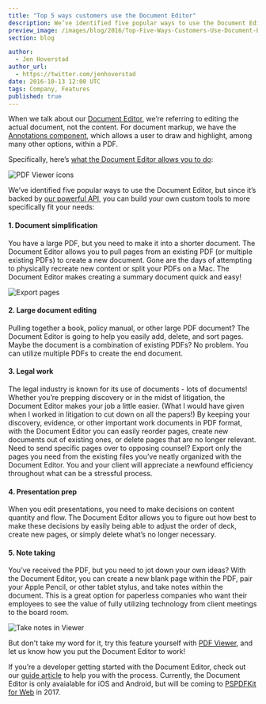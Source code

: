 ```yaml
---
title: "Top 5 ways customers use the Document Editor"
description: We’ve identified five popular ways to use the Document Editor, but since it’s backed by our powerful API, you can build your own custom tools to more specifically fit your needs.
preview_image: /images/blog/2016/Top-Five-Ways-Customers-Use-Document-Editor/document-editor.png
section: blog

author:
  - Jen Hoverstad
author_url:
  - https://twitter.com/jenhoverstad
date: 2016-10-13 12:00 UTC
tags: Company, Features
published: true
---
```


When we talk about our [Document Editor](/pdf-sdk/ios/document-editor/), we’re referring to editing the actual document, not the content. For document markup, we have the [Annotations component](/pdf-sdk/ios/annotations/), which allows a user to draw and highlight, among many other options, within a PDF.

Specifically, here’s [what the Document Editor allows you to do](/blog/2016/the-document-editor/):

![PDF Viewer icons](/images/blog/2016/Top-Five-Ways-Customers-Use-Document-Editor/document-editor-toolbar.png)

We’ve identified five popular ways to use the Document Editor, but since it’s backed by [our powerful API](/api/ios/Classes/PSPDFDocumentEditor.html), you can build your own custom tools to more specifically fit your needs:

#### 1. Document simplification

You have a large PDF, but you need to make it into a shorter document. The Document Editor allows you to pull pages from an existing PDF (or multiple existing PDFs) to create a new document. Gone are the days of attempting to physically recreate new content or split your PDFs on a Mac. The Document Editor makes creating a summary document quick and easy!

![Export pages](/images/blog/2016/Top-Five-Ways-Customers-Use-Document-Editor/export-viewer.gif)

#### 2. Large document editing

Pulling together a book, policy manual, or other large PDF document? The Document Editor is going to help you easily add, delete, and sort pages. Maybe the document is a combination of existing PDFs? No problem. You can utilize multiple PDFs to create the end document.

#### 3. Legal work

The legal industry is known for its use of documents - lots of documents! Whether you’re prepping discovery or in the midst of litigation, the Document Editor makes your job a little easier. (What I would have given when I worked in litigation to cut down on all the papers!) By keeping your discovery, evidence, or other important work documents in PDF format, with the Document Editor you can easily reorder pages, create new documents out of existing ones, or delete pages that are no longer relevant. Need to send specific pages over to opposing counsel? Export only the pages you need from the existing files you’ve neatly organized with the Document Editor. You and your client will appreciate a newfound efficiency throughout what can be a stressful process.

#### 4. Presentation prep

When you edit presentations, you need to make decisions on content quantity and flow. The Document Editor allows you to figure out how best to make these decisions by easily being able to adjust the order of deck, create new pages, or simply delete what’s no longer necessary.

#### 5. Note taking

You’ve received the PDF, but you need to jot down your own ideas? With the Document Editor, you can create a new blank page within the PDF, pair your Apple Pencil, or other tablet stylus, and take notes within the document. This is a great option for paperless companies who want their employees to see the value of fully utilizing technology from client meetings to the board room.

![Take notes in Viewer](/images/blog/2016/Top-Five-Ways-Customers-Use-Document-Editor/Note-Taking-Viewer.gif)

But don't take my word for it, try this feature yourself with [PDF Viewer](/viewer/), and let us know how you put the Document Editor to work!

If you’re a developer getting started with the Document Editor, check out our [guide article](/guides/ios/current/features/document-editor/) to help you with the process. Currently, the Document Editor is only avaialable for iOS and Android, but will be coming to [PSPDFKit for Web](/web/) in 2017.
